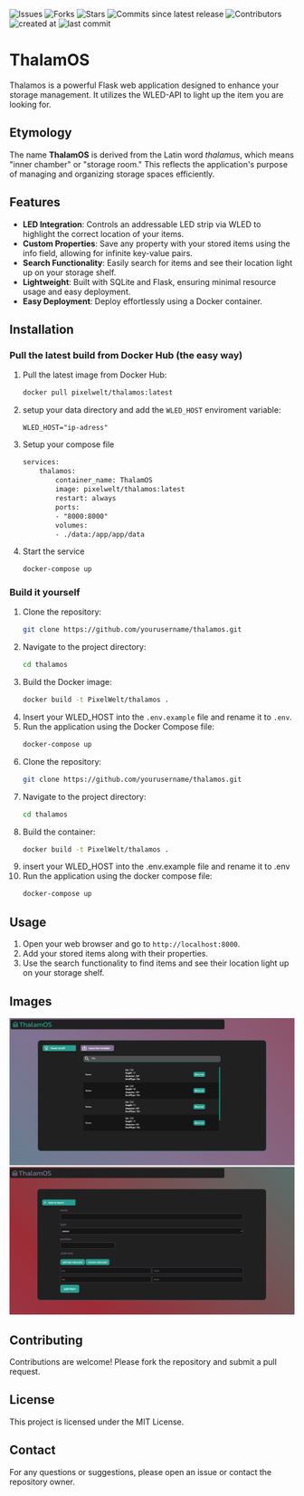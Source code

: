 ![Issues](https://img.shields.io/github/issues/PixelWelt/ThalamOS)
![Forks](https://img.shields.io/github/forks/PixelWelt/ThalamOS)
![Stars](https://img.shields.io/github/stars/PixelWelt/ThalamOS)
![Commits since latest release](https://img.shields.io/github/commits-since/PixelWelt/ThalamOS/latest)
![Contributors](https://img.shields.io/github/contributors/PixelWelt/ThalamOS)
![created at](https://img.shields.io/github/created-at/PixelWelt/ThalamOS)
![last commit](https://img.shields.io/github/last-commit/PixelWelt/ThalamOS)
# ThalamOS
Thalamos is a powerful Flask web application designed to enhance your storage management. It utilizes the WLED-API to light up the item you are looking for.
## Etymology

The name **ThalamOS** is derived from the Latin word *thalamus*, which means "inner chamber" or "storage room." This reflects the application's purpose of managing and organizing storage spaces efficiently.
## Features

- **LED Integration**: Controls an addressable LED strip via WLED to highlight the correct location of your items.
- **Custom Properties**: Save any property with your stored items using the info field, allowing for infinite key-value pairs.
- **Search Functionality**: Easily search for items and see their location light up on your storage shelf.
- **Lightweight**: Built with SQLite and Flask, ensuring minimal resource usage and easy deployment.
- **Easy Deployment**: Deploy effortlessly using a Docker container.

## Installation
### Pull the latest build from Docker Hub (the easy way)

1. Pull the latest image from Docker Hub:
    ```bash
    docker pull pixelwelt/thalamos:latest
    ```
2. setup your data directory and add  the `WLED_HOST` enviroment variable:
    ```/data/.env
    WLED_HOST="ip-adress"
    ```
3. Setup your compose file
    ```docker-compose
    services:
        thalamos:
            container_name: ThalamOS
            image: pixelwelt/thalamos:latest
            restart: always
            ports:
            - "8000:8000"
            volumes:
            - ./data:/app/app/data 
    ```
4. Start the service
    ```bash
    docker-compose up
    ```
### Build it yourself

1. Clone the repository:
    ```bash
    git clone https://github.com/yourusername/thalamos.git
    ```
2. Navigate to the project directory:
    ```bash
    cd thalamos
    ```
3. Build the Docker image:
    ```bash
    docker build -t PixelWelt/thalamos .
    ```
4. Insert your WLED_HOST into the `.env.example` file and rename it to `.env`.
5. Run the application using the Docker Compose file:
    ```bash
    docker-compose up
    ```
1. Clone the repository:
    ```bash
    git clone https://github.com/yourusername/thalamos.git
    ```
2. Navigate to the project directory:
    ```bash
    cd thalamos
    ```
3. Build the container:
    ```bash
    docker build -t PixelWelt/thalamos .
    ```
4. insert your WLED_HOST into the .env.example file and rename it to .env
5. Run the application using the docker compose file:
    ```bash
    docker-compose up
    ```

## Usage

1. Open your web browser and go to `http://localhost:8000`.
2. Add your stored items along with their properties.
3. Use the search functionality to find items and see their location light up on your storage shelf.

## Images
![home page](img/home-page.png)
![create Item page](img/createItem.png)

## Contributing

Contributions are welcome! Please fork the repository and submit a pull request.

## License

This project is licensed under the MIT License.

## Contact

For any questions or suggestions, please open an issue or contact the repository owner.

